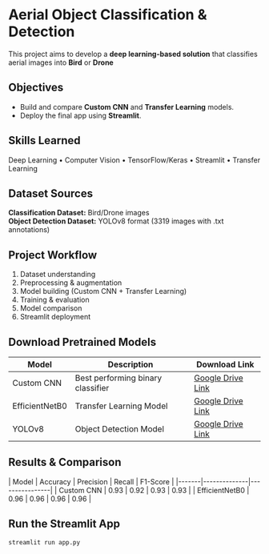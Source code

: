 # Aerial Object Classification & Detection
This project aims to develop a **deep learning-based solution** that classifies aerial images into **Bird** or **Drone**

## Objectives
- Build and compare **Custom CNN** and **Transfer Learning** models.
- Deploy the final app using **Streamlit**.

## Skills Learned
Deep Learning • Computer Vision • TensorFlow/Keras • Streamlit • Transfer Learning

## Dataset Sources
**Classification Dataset:** Bird/Drone images  
**Object Detection Dataset:** YOLOv8 format (3319 images with .txt annotations)

## Project Workflow
1. Dataset understanding  
2. Preprocessing & augmentation  
3. Model building (Custom CNN + Transfer Learning)  
4. Training & evaluation  
5. Model comparison  
6. Streamlit deployment  

##  Download Pretrained Models
| Model | Description | Download Link |
|-------|--------------|----------------|
| Custom CNN | Best performing binary classifier | [Google Drive Link](https://drive.google.com/your_custom_cnn_model) |
| EfficientNetB0 | Transfer Learning Model | [Google Drive Link](https://drive.google.com/your_efficientnet_model) |
| YOLOv8 | Object Detection Model | [Google Drive Link](https://drive.google.com/your_yolo_model) |

## Results & Comparison
| Model | Accuracy | Precision | Recall | F1-Score |
|-------|--------------|----------------|
| Custom CNN | 0.93 | 0.92 | 0.93 | 0.93 |
| EfficientNetB0 | 0.96 | 0.96 | 0.96 | 0.96 |

## Run the Streamlit App
```bash
streamlit run app.py
